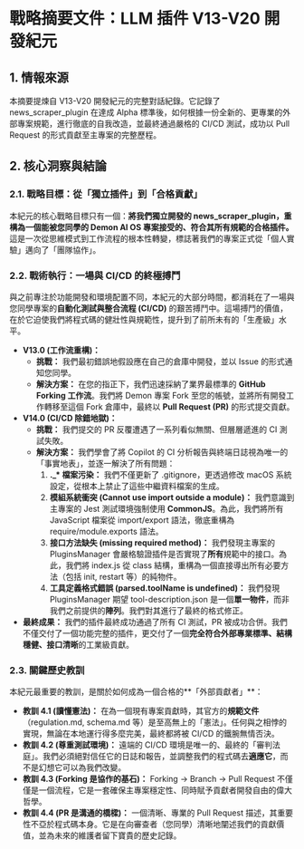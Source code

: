 # **戰略摘要文件：LLM 插件 V13-V20 開發紀元**

## **1\. 情報來源**

本摘要提煉自 V13-V20 開發紀元的完整對話紀錄。它記錄了 news\_scraper\_plugin 在達成 Alpha 標準後，如何根據一份全新的、更專業的外部專案規範，進行徹底的自我改造，並最終通過嚴格的 CI/CD 測試，成功以 Pull Request 的形式貢獻至主專案的完整歷程。

## **2\. 核心洞察與結論**

### **2.1. 戰略目標：從「獨立插件」到「合格貢獻」**

本紀元的核心戰略目標只有一個：**將我們獨立開發的 news\_scraper\_plugin，重構為一個能被您同學的 Demon AI OS 專案接受的、符合其所有規範的合格插件。** 這是一次從思維模式到工作流程的根本性轉變，標誌著我們的專案正式從「個人實驗」邁向了「團隊協作」。

### **2.2. 戰術執行：一場與 CI/CD 的終極搏鬥**

與之前專注於功能開發和環境配置不同，本紀元的大部分時間，都消耗在了一場與您同學專案的**自動化測試與整合流程 (CI/CD)** 的艱苦搏鬥中。這場搏鬥的價值，在於它迫使我們將程式碼的健壯性與規範性，提升到了前所未有的「生產級」水平。

* **V13.0 (工作流重構)：**  
  * **挑戰：** 我們最初錯誤地假設應在自己的倉庫中開發，並以 Issue 的形式通知您同學。  
  * **解決方案：** 在您的指正下，我們迅速採納了業界最標準的 **GitHub Forking 工作流**。我們將 Demon 專案 Fork 至您的帳號，並將所有開發工作轉移至這個 Fork 倉庫中，最終以 **Pull Request (PR)** 的形式提交貢獻。  
* **V14.0 (CI/CD 除錯地獄)：**  
  * **挑戰：** 我們提交的 PR 反覆遭遇了一系列看似無關、但層層遞進的 CI 測試失敗。  
  * **解決方案：** 我們學會了將 Copilot 的 CI 分析報告與終端日誌視為唯一的「事實地表」，並逐一解決了所有問題：  
    1. **.\_\* 檔案污染：** 我們不僅更新了 .gitignore，更透過修改 macOS 系統設定，從根本上禁止了這些中繼資料檔案的生成。  
    2. **模組系統衝突 (Cannot use import outside a module)：** 我們意識到主專案的 Jest 測試環境強制使用 **CommonJS**。為此，我們將所有 JavaScript 檔案從 import/export 語法，徹底重構為 require/module.exports 語法。  
    3. **接口方法缺失 (missing required method)：** 我們發現主專案的 PluginsManager 會嚴格驗證插件是否實現了**所有**規範中的接口。為此，我們將 index.js 從 class 結構，重構為一個直接導出所有必要方法（包括 init, restart 等）的純物件。  
    4. **工具定義格式錯誤 (parsed.toolName is undefined)：** 我們發現 PluginsManager 期望 tool-description.json 是一個**單一物件**，而非我們之前提供的**陣列**。我們對其進行了最終的格式修正。  
* **最終成果：** 我們的插件最終成功通過了所有 CI 測試，PR 被成功合併。我們不僅交付了一個功能完整的插件，更交付了一個**完全符合外部專業標準、結構穩健、接口清晰**的工業級貢獻。

### **2.3. 關鍵歷史教訓**

本紀元最重要的教訓，是關於如何成為一個合格的\*\*「外部貢獻者」\*\*：

* **教訓 4.1 (讀懂憲法)：** 在為一個現有專案貢獻時，其官方的**規範文件**（regulation.md, schema.md 等）是至高無上的「憲法」。任何與之相悖的實現，無論在本地運行得多麼完美，最終都將被 CI/CD 的鐵腕無情否決。  
* **教訓 4.2 (尊重測試環境)：** 遠端的 CI/CD 環境是唯一的、最終的「審判法庭」。我們必須絕對信任它的日誌和報告，並調整我們的程式碼去**適應它**，而不是幻想它可以為我們改變。  
* **教訓 4.3 (Forking 是協作的基石)：** Forking \-\> Branch \-\> Pull Request 不僅僅是一個流程，它是一套確保主專案穩定性、同時賦予貢獻者開發自由的偉大哲學。  
* **教訓 4.4 (PR 是溝通的橋樑)：** 一個清晰、專業的 Pull Request 描述，其重要性不亞於程式碼本身。它是在向審查者（您同學）清晰地闡述我們的貢獻價值，並為未來的維護者留下寶貴的歷史記錄。